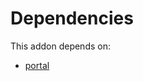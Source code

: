 # Dependencies

This addon depends on:

- [portal](../../../../../oca-ocb-website/odoo-bringout-oca-ocb-portal)

